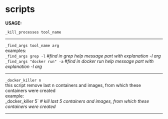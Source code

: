 # scripts

**USAGE:**

`_kill_processes tool_name`  

---

`_find_args tool_name arg`     
examples:  
`_find_args grep -l`  *#find in grep help message part with explanation -l arg*  
`_find_args "docker run" -a`  *#find in docker run help message part with explanation -l arg*  

---

`_docker_killer n`      
this script remove last n containers and images, from which these containers were created  
example:  
_docker_killer 5` *# kill last 5 containers and images, from which these containers were created*  

---
